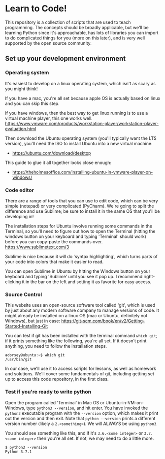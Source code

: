 # Learn to Code!

This repository is a collection of scripts that are used to teach programming.  The
concepts should be broadly applicable, but we'll be learning Python since it's 
approachable, has lots of libraries you can import to do complicated things for you 
(more on this later), and is very well supported by the open source community.

## Set up your development environment
### Operating system
It's easiest to develop on a linux operating system, which isn't as scary as you might think!  

If you have a mac, you're all set because apple OS is actually based on linux and you can skip this step.  

If you have windows, then the best way to get linux running is to use a virtual machine player,
this one works well:
https://www.vmware.com/products/workstation-player/workstation-player-evaluation.html

Then download the Ubuntu operating system (you'll typically want the LTS version), 
you'll need the ISO to install Ubuntu into a new virtual machine:
- https://ubuntu.com/download/desktop

This guide to glue it all together looks close enough:
- https://theholmesoffice.com/installing-ubuntu-in-vmware-player-on-windows/

### Code editor
There are a range of tools that you can use to edit code, which can be very simple 
(notepad) or very complicated (PyCharm).  We're going to split the difference 
and use Sublime; be sure to install it in the same OS that you'll be developing in!

The installation steps for Ubuntu involve running some commands in the Terminal,
so you'll need to figure out how to open the Terminal (hitting the windows button
on your keyboard and typing 'Terminal' should work) before you can copy-paste
the commands over.
https://www.sublimetext.com/3

Sublime is nice because it will do 'syntax highlighting', which turns parts of your code 
into colors that make it easier to read.

You can open Sublime in Ubuntu by hitting the Windows button on your keyboard and typing
'Sublime' until you see it pop up. I recommend right-clicking it in the bar on the left
and setting it as favorite for easy access.

### Source Control
This website uses an open-source software tool called 'git', which is used by just
about any modern software company to manage versions of code.  It might already
be installed on a linux OS (mac or Ubuntu, definitely not Windows), but just in case:
https://git-scm.com/book/en/v2/Getting-Started-Installing-Git

You can test if git has been installed with the terminal command `which git`; if it
prints something like the following, you're all set. If it doesn't print anything,
you need to follow the installation steps.
```
adorsey@ubuntu:~$ which git
/usr/bin/git
```

In our case, we'll use it to access scripts for lessons, as well as homework and 
solutions.  We'll cover some fundamentals of git, including getting set up to 
access this code repository, in the first class.

### Test if you're ready to write python
Open the program called 'Terminal' in Mac OS or Ubuntu-in-VM-on-Windows, type
`python3 --version`, and hit enter.  You have invoked the `python3` 
executable program with the `--version` option, which makes it print out 
the version and then exit.  Note that `python --version` prints a different
version number (likely a `2.<something>`). We will ALWAYS be using `python3`.

You should see something like this, and if it's `3.6.<some integer>`
or `3.7.<some integer>` then you're all set.  If not, we may need to do a little more.
```
$ python3 --version
Python 3.7.1
```
